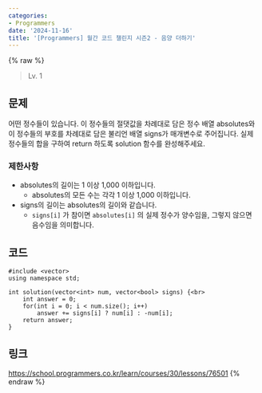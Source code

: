 ```yaml
---
categories:
- Programmers
date: '2024-11-16'
title: '[Programmers] 월간 코드 챌린지 시즌2 - 음양 더하기'
---
```


{% raw %}
> Lv. 1<br>

## 문제
어떤 정수들이 있습니다. 이 정수들의 절댓값을 차례대로 담은 정수 배열 absolutes와 이 정수들의 부호를 차례대로 담은 불리언 배열 signs가 매개변수로 주어집니다. 실제 정수들의 합을 구하여 return 하도록 solution 함수를 완성해주세요.

### 제한사항
-   absolutes의 길이는 1 이상 1,000 이하입니다.
    -   absolutes의 모든 수는 각각 1 이상 1,000 이하입니다.
-   signs의 길이는 absolutes의 길이와 같습니다.
    -   `signs[i]`  가 참이면  `absolutes[i]`  의 실제 정수가 양수임을, 그렇지 않으면 음수임을 의미합니다.

## 코드
```
#include <vector>
using namespace std;

int solution(vector<int> num, vector<bool> signs) {<br>
    int answer = 0;
    for(int i = 0; i < num.size(); i++)
        answer += signs[i] ? num[i] : -num[i];
    return answer;
}
```

## 링크
https://school.programmers.co.kr/learn/courses/30/lessons/76501
{% endraw %}